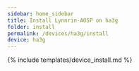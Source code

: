```yaml
---
sidebar: home_sidebar
title: Install Lynnrin-AOSP on ha3g
folder: install
permalink: /devices/ha3g/install
device: ha3g
---
```

{% include templates/device_install.md %}
